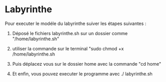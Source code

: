 # Labyrinthe

Pour executer le modéle du labyrinthe suiver les étapes suivantes :

1. Déposé le fichiers labyrinthe.sh sur un dossier comme "/home/labyrinthe.sh"

2. utiliser la commande sur le terminal "sudo chmod +x /home/labyrinthe.sh

3. Puis déplacez vous sur le dossier home avec la commande "cd home"

4. Et enfin, vous pouvez executer le programme avec ./ labyrinthe.sh
